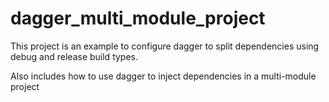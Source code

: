# dagger_multi_module_project

This project is an example to configure dagger to split dependencies using debug and release build types.

Also includes how to use dagger to inject dependencies in a multi-module project
